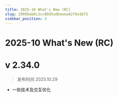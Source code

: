 ```yaml
---
title: 2025-10 What's New (RC)
slug: 2995bab0c2cc80d5ad6aeea42fbe1bf2
sidebar_position: 3
---
```



# 2025-10 What's New (RC)


# v 2.34.0

> 发布时间   2025.10.29
- 一些技术及交互优化

